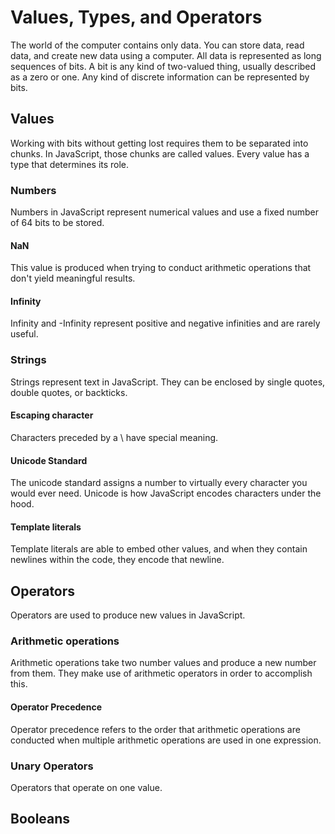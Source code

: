 # Values, Types, and Operators

The world of the computer contains only data. You can store data, read data, and create new data using a computer. All data is represented as long sequences of bits. A bit is any kind of two-valued thing, usually described as a zero or one. Any kind of discrete information can be represented by bits.


## Values

Working with bits without getting lost requires them to be separated into chunks. In JavaScript, those chunks are called values. Every value has a type that determines its role.

### Numbers

Numbers in JavaScript represent numerical values and use a fixed number of 64 bits to be stored.

#### NaN

This value is produced when trying to conduct arithmetic operations that don't yield meaningful results.

#### Infinity

Infinity and -Infinity represent positive and negative infinities and are rarely useful.

### Strings

Strings represent text in JavaScript. They can be enclosed by single quotes, double quotes, or backticks.

#### Escaping character

Characters preceded by a \ have special meaning.

#### Unicode Standard

The unicode standard assigns a number to virtually every character you would ever need. Unicode is how JavaScript encodes characters under the hood.

#### Template literals

Template literals are able to embed other values, and when they contain newlines within the code, they encode that newline.



## Operators

Operators are used to produce new values in JavaScript.

### Arithmetic operations

Arithmetic operations take two number values and produce a new number from them. They make use of arithmetic operators in order to accomplish this.

#### Operator Precedence

Operator precedence refers to the order that arithmetic operations are conducted when multiple arithmetic operations are used in one expression.

### Unary Operators

Operators that operate on one value.

## Booleans